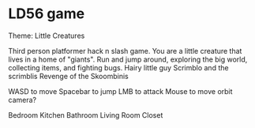 # LD56 game

Theme: Little Creatures

Third person platformer hack n slash game.
You are a little creature that lives in a home of "giants".
Run and jump around, exploring the big world, collecting items, and fighting bugs.
Hairy little guy
Scrimblo and the scrimblis
Revenge of the Skoombinis

WASD to move
Spacebar to jump
LMB to attack
Mouse to move orbit camera?

Bedroom
Kitchen
Bathroom
Living Room
Closet